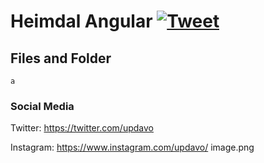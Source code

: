 # Heimdal Angular <a href="https://twitter.com/updavo" target="_blank">![Tweet](https://img.shields.io/twitter/url/http/shields.io.svg?style=social&logo=twitter)</a>

## Files and Folder

```
a
```

### Social Media

Twitter: <a href="https://twitter.com/updavo" target="_blank">https://twitter.com/updavo</a>

Instagram: <a href="https://www.instagram.com/updavo" target="_blank">https://www.instagram.com/updavo/</a>
image.png